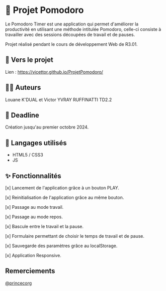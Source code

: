 # 🍅 Projet Pomodoro 
Le Pomodoro Timer est une application qui permet d'améliorer la productivité en utilisant une méthode intitulée Pomodoro, celle-ci consiste à travailler avec des sessions découpées de travail et de pauses.

Projet réalisé pendant le cours de développement Web de R3.01.
## 🚀 Vers le projet 
Lien : https://vicettor.github.io/ProjetPomodoro/
## 🧑‍💻 Auteurs 
Louane K'DUAL et Victor YVRAY RUFFINATTI TD2.2  
## :memo: Deadline
Création jusqu'au premier octobre 2024.
## 💬 Langages utilisés 
* HTML5 / CSS3
* JS
## ✨ Fonctionnalités
[x] Lancement de l'application grâce à un bouton PLAY.


[x] Reinitialisation de l'application grâce au même bouton.


[x] Passage au mode travail.


[x] Passage au mode repos.


[x] Bascule entre le travail et la pause.


[x] Formulaire permettant de choisir le temps de travail et de pause.


[x] Sauvegarde des paramètres grâce au localStorage.


[x] Application Responsive.

## Remerciements 
[@princecorg](https://github.com/princecorg)
